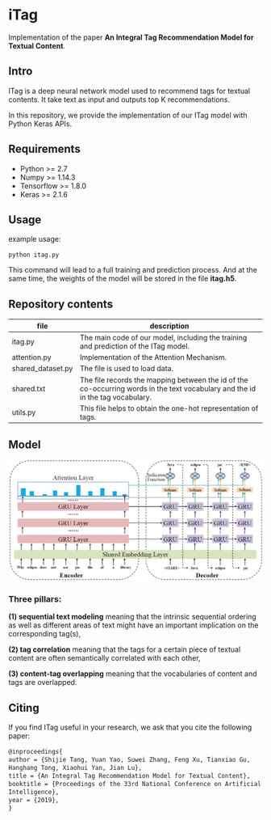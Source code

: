 # iTag
Implementation of the paper **An Integral Tag Recommendation Model for Textual Content**.

## Intro
ITag is a deep neural network model used to recommend tags for textual contents.
It take text as input and outputs top K recommendations.

In this repository, we provide the implementation of our ITag model with Python Keras APIs.

## Requirements
+ Python >= 2.7
+ Numpy >= 1.14.3
+ Tensorflow >= 1.8.0
+ Keras >= 2.1.6

## Usage
example usage:
```
python itag.py
```
This command will lead to a full training and prediction process.
And at the same time, the weights of the model will be stored in the file **itag.h5**.

## Repository contents

| file | description |
| ------ | ------ |
| itag.py | The main code of our model, including the training and prediction of the ITag model. |
| attention.py | Implementation of the Attention Mechanism. |
|shared_dataset.py|The file is used to load data. |
|shared.txt|The file records the mapping between the id of the co-occurring words in the text vocabulary and the id in the tag vocabulary.|
|utils.py|This file helps to obtain the one-hot representation of  tags.|

## Model
![Image text](https://github.com/SoftWiser-group/iTag/blob/master/images/structure.png)
### Three pillars:
**(1) sequential text modeling** meaning that the intrinsic sequential ordering as well as different areas of text might have an important implication on the corresponding tag(s),

**(2) tag correlation** meaning that the tags for a certain piece of textual content are often semantically correlated with each other,

**(3) content-tag overlapping** meaning that the vocabularies of content and tags are overlapped.

## Citing
If you find ITag useful in your research, we ask that you cite the following paper:

```
@inproceedings{
author = {Shijie Tang, Yuan Yao, Suwei Zhang, Feng Xu, Tianxiao Gu, Hanghang Tong, Xiaohui Yan, Jian Lu},
title = {An Integral Tag Recommendation Model for Textual Content},
booktitle = {Proceedings of the 33rd National Conference on Artificial Intelligence},
year = {2019},
}
```